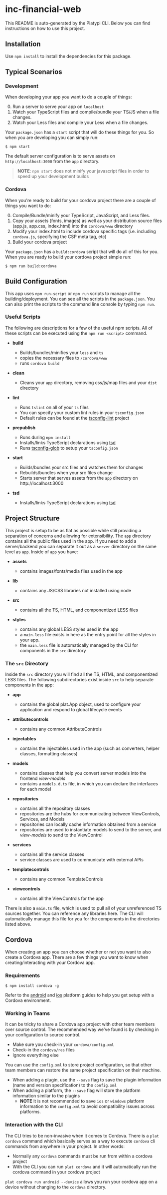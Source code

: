 # inc-financial-web

This README is auto-generated by the Platypi CLI. Below you can find instructions on how to use this project.

## Installation

Use `npm install` to install the dependencies for this package.

## Typical Scenarios

### Development

When developing your app you want to do a couple of things:

0. Run a server to serve your app on `localhost`
0. Watch your TypeScript files and compile/bundle your TS/JS when a file changes.
0. Watch your Less files and compile your Less when a file changes.

Your `package.json` has a `start` script that will do these things for you. So when you are developing you can simply run:

```
$ npm start
```

The default server configuration is to serve assets on `http://localhost:3000` from the `app` directory.

> **NOTE**: `npm start` does not minify your javascript files in order to speed up your development builds

### Cordova

When you're ready to build for your cordova project there are a couple of things you want to do:

0. Compile/Bundle/minify your TypeScript, JavaScript, and Less files.
0. Copy your assets (fonts, images) as well as your distribution source files (app.js, app.css, index.html) into the `cordova/www` directory
0. Modify your index.html to include cordova specific tags (i.e. including `cordova.js`, specifying the CSP meta tag, etc)
0. Build your cordova project

Your `package.json` has a `build:cordova` script that will do all of this for you. When you are ready to build your cordova project simple run:

```
$ npm run build:cordova
```

## Build Configuration

This app uses `npm run-script` or `npm run` scripts to manage all the building/deployment. You can see all
the scripts in the `package.json`. You can also print the scripts to the command line console by typing `npm run`.

### Useful Scripts

The following are descriptions for a few of the useful npm scripts. All of these scripts can be executed using the `npm run <script>` command.

- **build**
  - Builds/bundles/minifies your `less` and `ts`
  - copies the necessary files to `/cordova/www`
  - runs `cordova build`

- **clean**
  - Cleans your `app` directory, removing css/js/map files and your `dist` directory

- **lint**
  - Runs `tslint` on all of your `ts` files
  - You can specify your custom lint rules in your `tsconfig.json`
  - Default rules can be found at the [tsconfig-lint](https://github.com/wjohnsto/tsconfig-lint#user-content-default-rules) project

- **prepublish**
  - Runs during `npm install`
  - Installs/links TypeScript declarations using [tsd](http://definitelytyped.org/tsd/)
  - Runs [tsconfig-glob](https://github.com/wjohnsto/tsconfig-glob) to setup your `tsconfig.json`

- **start**
  - Builds/bundles your src files and watches them for changes
  - Rebuilds/bundles when your src files change
  - Starts server that serves assets from the `app` directory on http://localhost:3000

- **tsd**
  - Installs/links TypeScript declarations using [tsd](http://definitelytyped.org/tsd/)

## Project Structure

This project is setup to be as flat as possible while still providing a separation of concerns and allowing for extensibility.
The `app` directory contains all the public files used in the app. If you need to add a server/backend you can separate it out
as a `server` directory on the same level as `app`. Inside of `app` you have:

- **assets**
  - contains images/fonts/media files used in the app

- **lib**
  - contains any JS/CSS libraries not installed using node

- **src**
  - contains all the TS, HTML, and componentized LESS files

- **styles**
  - contains any global LESS styles used in the app
  - a `main.less` file exists in here as the entry point for all the styles in your app.
  - the `main.less` file is automatically managed by the CLI for components in the `src` directory

### The `src` Directory

Inside the `src` directory you will find all the TS, HTML, and componentized LESS files. The following subdirectories exist
inside `src` to help separate components in the app:

- **app**
  - contains the global plat.App object, used to configure your application and respond to global lifecycle events

- **attributecontrols**
  - contains any common AttributeControls

- **injectables**
  - contains the injectables used in the app (such as converters, helper classes, formatting classes)

- **models**
  - contains classes that help you convert server models into the frontend *view-models*
  - contains a `models.d.ts` file, in which you can declare the interfaces for each model

- **repositories**
  - contains all the repository classes
  - repositories are the hubs for communicating between ViewControls, Services, and Models
  - repositories can locally cache information obtained from a service
  - repositories are used to instantiate models to send to the server, and *view-models* to send to the ViewControl

- **services**
  - contains all the service classes
  - service classes are used to communicate with external APIs

- **templatecontrols**
  - contains any common TemplateControls

- **viewcontrols**
  - contains all the ViewControls for the app

There is also a `main.ts` file, which is used to pull all of your unreferenced TS sources together. You can reference any libraries
here. The CLI will automatically manage this file for you for the components in the directories listed above.

## Cordova

When creating an app you can choose whether or not you want to also create a Cordova app. There are a few things you want to know when creating/interacting with your Cordova app.

### Requirements

```
$ npm install cordova -g
```

Refer to the [android](http://cordova.apache.org/docs/en/edge/guide_platforms_android_index.md.html#Android%20Platform%20Guide) and [ios](http://cordova.apache.org/docs/en/edge/guide_platforms_ios_index.md.html#iOS%20Platform%20Guide)
platform guides to help you get setup with a Cordova environment.

### Working in Teams

It can be tricky to share a Cordova app project with other team members over source control. The recommended way we've found is by checking in your configuration to source control.

- Make sure you check-in your `cordova/config.xml`
- Check-in the `cordova/res` files
- Ignore everything else

You can use the `config.xml` to store project configuration, so that other team members can restore the same project specification on their machine.

- When adding a plugin, use the `--save` flag to save the plugin information (name and version specification) to the `config.xml`
- When adding a platform, the `--save` flag will store the platform information similar to the plugins
  - **NOTE** It is not recommended to save `ios` or `windows` platform information to the `config.xml` to avoid compatibility issues across platforms.

### Interaction with the CLI

The CLI tries to be non-invasive when it comes to Cordova. There is a `plat cordova` command which basically serves as a way to execute `cordova`
cli commands from anywhere in your project. In other words:

- Normally any `cordova` commands must be run from within a cordova project
- With the CLI you can run `plat cordova` and it will automatically run the cordova command in your cordova project

`plat cordova run android --device` allows you run your cordova app on a device without changing to the `cordova` directory.
